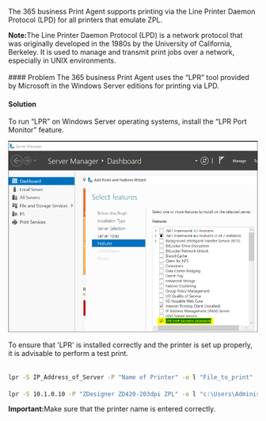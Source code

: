 
The 365 business Print Agent supports printing via the Line Printer Daemon Protocol (LPD) for all printers that emulate ZPL.

<div class="alert alert-info">
    <i class="fa-solid fa-lightbulb"></i> <strong>Note:</strong>The Line Printer Daemon Protocol (LPD) is a network protocol that was originally developed in the 1980s by the University of California, Berkeley. It is used to manage and transmit print jobs over a network, especially in UNIX environments.
</div>
<br>
#### Problem
The 365 business Print Agent uses the “LPR” tool provided by Microsoft in the Windows Server editions for printing via LPD.

#### Solution
To run “LPR” on Windows Server operating systems, install the “LPR Port Monitor” feature.

![LPRPortMonitor](/assets/images/365-business-print-agent/LPRInstall_en.PNG)

To ensure that 'LPR' is installed correctly and the printer is set up properly, it is advisable to perform a test print.

```cmd

lpr -S IP_Address_of_Server -P "Name of Printer" -o l "File_to_print"

lpr -S 10.1.0.10 -P "ZDesigner ZD420-203dpi ZPL" -o l "c:\Users\Administrator\Documents\HelloWorld.zpl"

```

<div class="alert alert-notice">
    <i class="fa-solid fa-notes"></i> <strong>Important:</strong>Make sure that the printer name is entered correctly.
</div>
